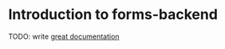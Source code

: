 # Introduction to forms-backend

TODO: write [great documentation](http://jacobian.org/writing/what-to-write/)
